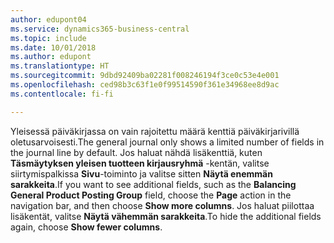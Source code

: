 ```yaml
---
author: edupont04
ms.service: dynamics365-business-central
ms.topic: include
ms.date: 10/01/2018
ms.author: edupont
ms.translationtype: HT
ms.sourcegitcommit: 9dbd92409ba02281f008246194f3ce0c53e4e001
ms.openlocfilehash: ced98b3c63f1e0f99514590f361e34968ee8d9ac
ms.contentlocale: fi-fi

---
```

<span data-ttu-id="4babc-101">Yleisessä päiväkirjassa on vain rajoitettu määrä kenttiä päiväkirjarivillä oletusarvoisesti.</span><span class="sxs-lookup"><span data-stu-id="4babc-101">The general journal only shows a limited number of fields in the journal line by default.</span></span> <span data-ttu-id="4babc-102">Jos haluat nähdä lisäkenttiä, kuten **Täsmäytyksen yleisen tuotteen kirjausryhmä** -kentän, valitse siirtymispalkissa **Sivu**-toiminto ja valitse sitten **Näytä enemmän sarakkeita**.</span><span class="sxs-lookup"><span data-stu-id="4babc-102">If you want to see additional fields, such as the **Balancing General Product Posting Group** field, choose the **Page** action in the navigation bar, and then choose **Show more columns**.</span></span> <span data-ttu-id="4babc-103">Jos haluat piilottaa lisäkentät, valitse **Näytä vähemmän sarakkeita**.</span><span class="sxs-lookup"><span data-stu-id="4babc-103">To hide the additional fields again, choose **Show fewer columns**.</span></span>  

